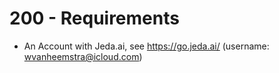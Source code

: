 # 200 - Requirements

- An Account with Jeda.ai, see https://go.jeda.ai/ (username: wvanheemstra@icloud.com)
